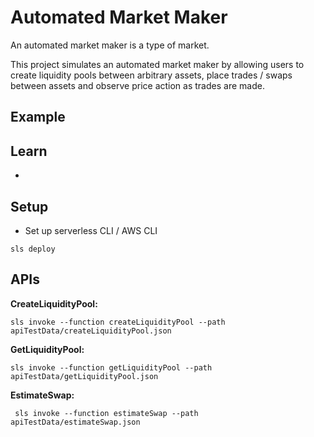 # Automated Market Maker

An automated market maker is a type of market.

This project simulates an automated market maker by allowing users to create liquidity pools between arbitrary assets,
place trades / swaps between assets and observe price action as trades are made.

## Example

## Learn
* 

## Setup
* Set up serverless CLI / AWS CLI
```
sls deploy
```

## APIs

**CreateLiquidityPool:**
```
sls invoke --function createLiquidityPool --path apiTestData/createLiquidityPool.json
```
**GetLiquidityPool:**
```
sls invoke --function getLiquidityPool --path apiTestData/getLiquidityPool.json
```

**EstimateSwap:**
```
 sls invoke --function estimateSwap --path apiTestData/estimateSwap.json
```